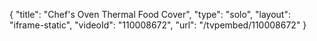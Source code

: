 {
    "title": "Chef's Oven Thermal Food Cover",
    "type": "solo",
    "layout": "iframe-static",
    "videoId": "110008672",
    "url": "\/tvpembed\/110008672"
}